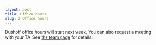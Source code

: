 ```yaml
---
layout: post
title: Office hours
slug: 2 Office hours
---
```


Dushoff office hours will start next week. You can also request a meeting with your TA. See [the team page](/team.html) for details.
